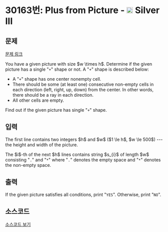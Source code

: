 # 30163번: Plus from Picture - <img src="https://static.solved.ac/tier_small/8.svg" style="height:20px" /> Silver III

<!-- performance -->

<!-- 문제 제출 후 깃허브에 푸시를 했을 때 제출한 코드의 성능이 입력될 공간입니다.-->

<!-- end -->

## 문제

[문제 링크](https://boj.kr/30163)


<p>You have a given picture with size $w \times h$. Determine if the given picture has a single "<code>+</code>" shape or not. A "<code>+</code>" shape is described below:</p>

<ul>
<li>A "<code>+</code>" shape has one center nonempty cell.</li>
<li>There should be some (at least one) consecutive non-empty cells in each direction (left, right, up, down) from the center. In other words, there should be a ray in each direction. </li>
<li>All other cells are empty.</li>
</ul>

<p>Find out if the given picture has single "<code>+</code>" shape.</p>



## 입력


<p>The first line contains two integers $h$ and $w$ ($1 \le h$, $w \le 500$) --- the height and width of the picture.</p>

<p>The $i$-th of the next $h$ lines contains string $s_{i}$ of length $w$ consisting "<code>.</code>" and "<code>*</code>" where "<code>.</code>" denotes the empty space and "<code>*</code>" denotes the non-empty space.</p>



## 출력


<p>If the given picture satisfies all conditions, print "<code>YES</code>". Otherwise, print "<code>NO</code>".</p>



## 소스코드

[소스코드 보기](Main.java)